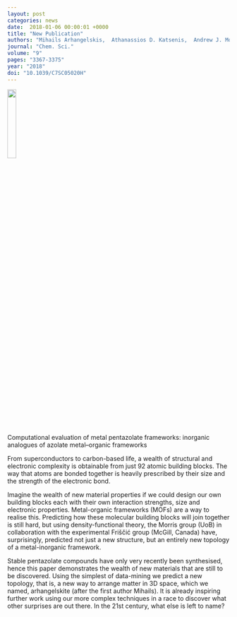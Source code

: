 ```yaml
---
layout: post                                                                                                                                                                             
categories: news
date:  2018-01-06 00:00:01 +0000                                                                                                                                                         
title: "New Publication"
authors: "Mihails Arhangelskis,  Athanassios D. Katsenis,  Andrew J. Morris  and  Tomislav Friščić"                                                                                      
journal: "Chem. Sci."                                                                                                                                                                    
volume: "9"                                                                                                                                                                              
pages: "3367-3375"                                                                                                                                                                       
year: "2018"                                                                                                                                                                             
doi: "10.1039/C7SC05020H"                                                                                                                                                                
---                                                                                                                                                                                      
```

                                                                                                                                                                                         
                                                                                                                                                                                         
<a href="http://pubs.rsc.org/en/content/articlelanding/2018/sc/c7sc05020h"><img src="https://wiki.cam.ac.uk/wiki/ajmorris/img_auth.php/0/08/Mof2.gif" style="height:20%"></a>                         
Computational evaluation of metal pentazolate frameworks: inorganic analogues of azolate metal–organic frameworks            

From superconductors to carbon-based life, a wealth of structural and electronic complexity is obtainable from just 92 atomic building blocks. The way that atoms are bonded together is heavily prescribed by their size and the strength of the electronic bond.

Imagine the wealth of new material properties if we could design our own building blocks each with their own interaction strengths, size and electronic properties.  Metal-organic frameworks (MOFs) are a way to realise this. Predicting how these molecular building blocks will join together is still hard, but using density-functional theory, the Morris group (UoB) in collaboration with the experimental Friščić  group (McGill, Canada) have, surprisingly, predicted not just a new structure, but an entirely new topology of a metal-inorganic framework.

Stable pentazolate compounds have only very recently been synthesised, hence this paper demonstrates the wealth of new materials that are still to be discovered.   Using the simplest of data-mining we predict a new topology, that is, a new way to arrange matter in 3D space, which we named, arhangelskite (after the first author Mihails). It is already inspiring further work using our more complex techniques in a race to discover what other surprises are out there. In the 21st century, what else is left to name?

